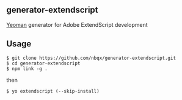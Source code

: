 ## generator-extendscript

[Yeoman](http://yeoman.io/) generator for Adobe ExtendScript development 

## Usage

    $ git clone https://github.com/nbqx/generator-extendscript.git
    $ cd generator-extendscript
    $ npm link -g .

then

    $ yo extendscript (--skip-install)

